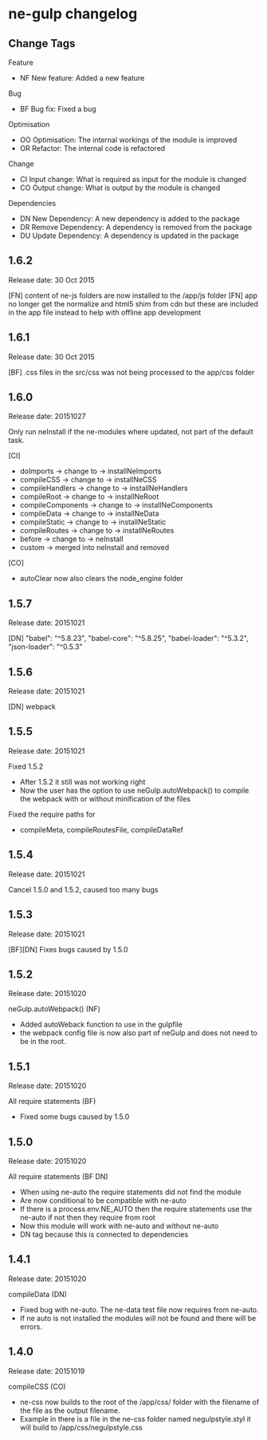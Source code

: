 # ne-gulp changelog

## Change Tags

Feature
- NF New feature: Added a new feature

Bug
- BF Bug fix: Fixed a bug

Optimisation
- OO Optimisation: The internal workings of the module is improved 
- OR Refactor: The internal code is refactored

Change
- CI Input change: What is required as input for the module is changed
- CO Output change: What is output by the module is changed

Dependencies
- DN New Dependency: A new dependency is added to the package
- DR Remove Dependency: A  dependency is removed from the package
- DU Update Dependency: A dependency is updated in the package

## 1.6.2

Release date: 30 Oct 2015

[FN] content of ne-js folders are now installed to the /app/js folder 
[FN] app no longer get the normalize and html5 shim from cdn but these are included in the app file instead to help with offline app development


## 1.6.1

Release date: 30 Oct 2015

[BF] .css files in the src/css was not being processed to the app/css folder

## 1.6.0

Release date: 20151027

Only run neInstall if the ne-modules where updated, not part of the default task.

[CI] 
- doImports -> change to -> installNeImports
- compileCSS -> change to -> installNeCSS
- compileHandlers -> change to -> installNeHandlers
- compileRoot -> change to -> installNeRoot
- compileComponents -> change to -> installNeComponents
- compileData -> change to -> installNeData
- compileStatic -> change to -> installNeStatic
- compileRoutes -> change to -> installNeRoutes
- before -> change to -> neInstall
- custom -> merged into neInstall and removed 

[CO]
- autoClear now also clears the node_engine folder


## 1.5.7

Release date: 20151021

[DN]
"babel": "^5.8.23",
"babel-core": "^5.8.25",
"babel-loader": "^5.3.2",
"json-loader": "^0.5.3"


## 1.5.6

Release date: 20151021

[DN]
webpack


## 1.5.5

Release date: 20151021

Fixed 1.5.2
- After 1.5.2 it still was not working right
- Now the user has the option to use neGulp.autoWebpack() to compile the webpack with or without minification of the files 

Fixed the require paths for
- compileMeta, compileRoutesFile, compileDataRef


## 1.5.4

Release date: 20151021

Cancel 1.5.0 and 1.5.2, caused too many bugs


## 1.5.3

Release date: 20151021

[BF][DN]
Fixes bugs caused by 1.5.0


## 1.5.2

Release date: 20151020

neGulp.autoWebpack() (NF)
- Added autoWeback function to use in the gulpfile
- the webpack config file is now also part of neGulp and does not need to be in the root.


## 1.5.1

Release date: 20151020

All require statements (BF)
- Fixed some bugs caused by 1.5.0


## 1.5.0

Release date: 20151020

All require statements (BF DN)
- When using ne-auto the require statements did not find the module
- Are now conditional to be compatible with ne-auto
- If there is a process.env.NE_AUTO then the require statements use the ne-auto if not then they require from root
- Now this module will work with ne-auto and without ne-auto
- DN tag because this is connected to dependencies 


## 1.4.1

Release date: 20151020

compileData (DN)
- Fixed bug with ne-auto. The ne-data test file now requires from ne-auto.
- If ne auto is not installed the modules will not be found and there will be errors.

## 1.4.0

Release date: 20151019

compileCSS (CO)
- ne-css now builds to the root of the /app/css/ folder with the filename of the file as the output filename. 
- Example in there is a file in the ne-css folder named negulpstyle.styl it will build to /app/css/negulpstyle.css

